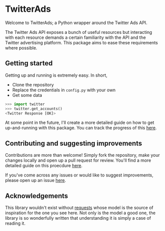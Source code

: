 # TwitterAds
Welcome to TwitterAds; a Python wrapper around the Twitter Ads API.

The Twitter Ads API exposes a bunch of useful resources but interacting with each resource demands a certain familiarity with the API and the Twitter advertising platform. This package aims to ease these requirements where possible.

## Getting started

Getting up and running is extremely easy. In short,
* Clone the repository
* Replace the credentials in `config.py` with your own
* Get some data
```python
>>> import twitter
>>> twitter.get_accounts()
<Twitter Response [OK]>
```
At some point in the future, I'll create a more detailed guide on how to get up-and-running with this package. You can track the progress of this [here](https://github.com/jdgillespie91/twitter-ads-api/issues/6).

## Contributing and suggesting improvements

Contributions are more than welcome! Simply fork the repository, make your changes locally and open up a pull request for review. You'll find a more detailed guide on this proecdure [here](https://guides.github.com/activities/contributing-to-open-source/).

If you've come across any issues or would like to suggest improvements, please open up an issue [here](https://github.com/jdgillespie91/twitter-ads-api/issues).

## Acknowledgements

This library wouldn't exist without [requests](http://docs.python-requests.org/en/latest/) whose model is the source of inspiration for the one you see here. Not only is the model a good one, the library is so wonderfully written that understanding it is simply a case of reading it.
